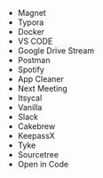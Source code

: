 - Magnet
- Typora
- Docker
- VS CODE
- Google Drive Stream
- Postman
- Spotify 
- App Cleaner
- Next Meeting
- Itsycal
- Vanilla
- Slack
- Cakebrew
- KeepassX
- Tyke
- Sourcetree
- Open in Code
